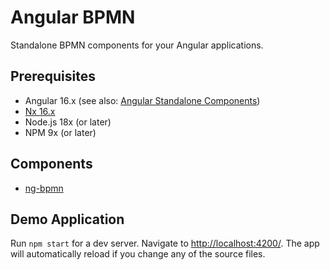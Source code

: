 # Angular BPMN

Standalone BPMN components for your Angular applications.

## Prerequisites

- Angular 16.x (see also: [Angular Standalone Components](https://angular.io/guide/standalone-components))
- [Nx 16.x](https://nx.dev/getting-started/intro)
- Node.js 18x (or later)
- NPM 9x (or later)

## Components

- [ng-bpmn](./libs/ng-bpmn/README.md)

## Demo Application

Run `npm start` for a dev server. Navigate to <http://localhost:4200/>. The app will automatically reload if you change any of the source files.
